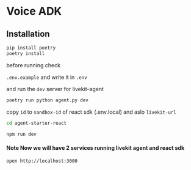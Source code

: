 # Voice ADK

## Installation

```bash 
pip install poetry
poetry install 
```

before running check 

`.env.example` and write it in `.env`


and run the `dev` server for livekit-agent 

```bash
poetry run python agent.py dev
```

copy `id` to `sandbox-id` of react sdk (.env.local) and aslo `livekit-url`

```bash
cd agent-starter-react
```

```bash
npm run dev
```

#### Note Now we will have 2 services running livekit agent and react sdk

```
open http://localhost:3000
```
